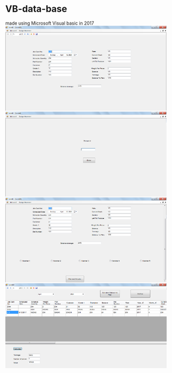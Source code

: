 # VB-data-base
made using Microsoft Visual basic in 2017
![](Pictures/enter_data.png)
![](Pictures/auth.png)
![](Pictures/Enter_data2.png)
![](Pictures/store_data.png)

